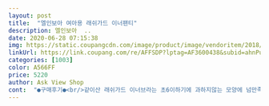 ```yaml
---
layout: post 
title:  "엘인보아 여아용 래쉬가드 이너팬티" 
description: 엘인보아  ..
date: 2020-06-28 07:15:38 
img: https://static.coupangcdn.com/image/product/image/vendoritem/2018/12/20/3627985480/0b9124f0-2b99-4cdd-aa68-e477e033bde8.jpg 
linkUrl: https://link.coupang.com/re/AFFSDP?lptag=AF3600438&subid=ahnPublicAsk&pageKey=80892310&itemId=258350016&vendorItemId=3627985480&traceid=V0-113-6c5147b054805a9c 
categories: [1003] 
color: A566FF 
price: 5220 
author: Ask View Shop 
cont:  "●구매후기●<br/>같이산 래쉬가드 이너브라는 초6이하기에 과하지않는 모양에 넘만족스러운데 이너팬티 너무하네요.<br/>.<br/>오랫동안 입지않고 오래보관 된 고무줄 삭은 그런 팬티에요.<br/>.<br/>ㅠ 넘 실망이엥ᆢ.<br/>.<br/>교환 신청했다가  좀전에 철회했어요.<br/>.<br/>구매평 사진들보니 원래제품질이 좋지 않은것 같더라고요.<br/>.<br/>ㅠ 확인 꼼꼼히 못한 제 불찰이라 생각해요.<br/>.<br/>다른분들 구매에 도움이 됐으면 해서 상품평남겨요<br/>그래서 수영복 속에 입기 위해 찾았습니다<br/>깔끔하고 좋아요<br/>들어가길래 래쉬가드안에입히 려구샀어요<br/>딱좋네용♥<br/>래쉬가드안에 팬티입히면 자꾸머가<br/>사이즈도 넉넉히시켰는데<br/>수영복만 입기<br/>" 
---
```

